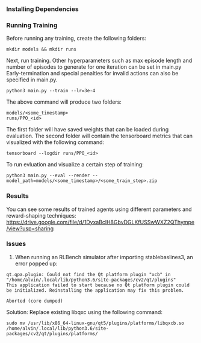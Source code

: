### Installing Dependencies

### Running Training
Before running any training, create the following folders:
```
mkdir models && mkdir runs
```
Next, run training. Other hyperparameters such as max episode length and number of episodes to generate for one iteration can be set in main.py
Early-termination and special penalties for invalid actions can also be specified in main.py.
```
python3 main.py --train --lr=3e-4
```
The above command will produce two folders: 
```
models/<some_timestamp>
runs/PPO_<id>
```
The first folder will have saved weights that can be loaded during evaluation. 
The second folder will contain the tensorboard metrics that can visualized with the following command:
```
tensorboard --logdir runs/PPO_<id>
```

To run evluation and visualize a certain step of training:
```
python3 main.py --eval --render --model_path=models/<some_timestamp>/<some_train_step>.zip
```
### Results
You can see some results of trained agents using different parameters and reward-shaping techniques:
https://drive.google.com/file/d/1DyxaBclH8GbvDGLKfUSSwWXZ2QThympe/view?usp=sharing


### Issues
1. When running an RLBench simulator after importing stablebaslines3, an error popped up: 
```
qt.qpa.plugin: Could not find the Qt platform plugin "xcb" in "/home/alvin/.local/lib/python3.6/site-packages/cv2/qt/plugins"
This application failed to start because no Qt platform plugin could be initialized. Reinstalling the application may fix this problem.

Aborted (core dumped)
```

Solution: Replace existing libqxc using the following command:
```
sudo mv /usr/lib/x86_64-linux-gnu/qt5/plugins/platforms/libqxcb.so /home/alvin/.local/lib/python3.6/site-packages/cv2/qt/plugins/platforms/
```
 
